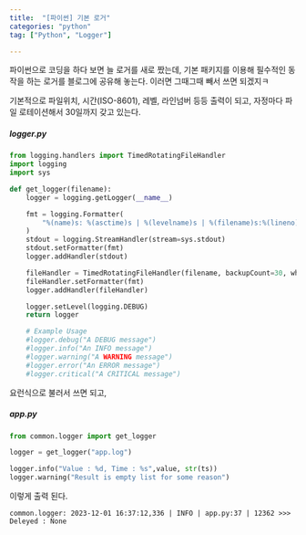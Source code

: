 ```yaml
---
title:  "[파이썬] 기본 로거"
categories: "python"
tag: ["Python", "Logger"]

---
```


파이썬으로 코딩을 하다 보면 늘 로거를 새로 짰는데, 기본 패키지를 이용해 필수적인 동작을 하는 로거를 블로그에 공유해 놓는다. 이러면 그때그때 빼서 쓰면 되겠지ㅋ

기본적으로 파일위치, 시간(ISO-8601), 레벨, 라인넘버 등등 출력이 되고, 자정마다 파일 로테이션해서 30일까지 갖고 있는다.

##### logger.py

```python
from logging.handlers import TimedRotatingFileHandler
import logging
import sys

def get_logger(filename):
    logger = logging.getLogger(__name__)

    fmt = logging.Formatter(
        "%(name)s: %(asctime)s | %(levelname)s | %(filename)s:%(lineno)s | %(process)d >>> %(message)s"
    )
    stdout = logging.StreamHandler(stream=sys.stdout)
    stdout.setFormatter(fmt)
    logger.addHandler(stdout)

    fileHandler = TimedRotatingFileHandler(filename, backupCount=30, when="midnight")
    fileHandler.setFormatter(fmt)
    logger.addHandler(fileHandler)

    logger.setLevel(logging.DEBUG)
    return logger

    # Example Usage
    #logger.debug("A DEBUG message")
    #logger.info("An INFO message")
    #logger.warning("A WARNING message")
    #logger.error("An ERROR message")
    #logger.critical("A CRITICAL message")
```

요런식으로 불러서 쓰면 되고,

##### app.py
```python
from common.logger import get_logger

logger = get_logger("app.log")

logger.info("Value : %d, Time : %s",value, str(ts))
logger.warning("Result is empty list for some reason")
```

이렇게 출력 된다.

```
common.logger: 2023-12-01 16:37:12,336 | INFO | app.py:37 | 12362 >>> Deleyed : None
```